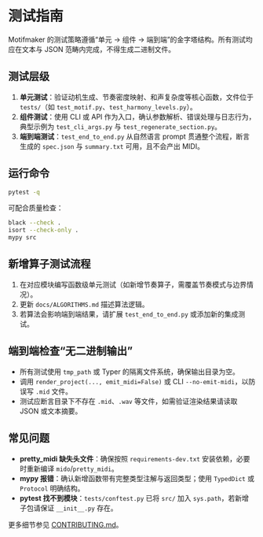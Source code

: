 # 测试指南

Motifmaker 的测试策略遵循“单元 → 组件 → 端到端”的金字塔结构。所有测试均应在文本与 JSON 范畴内完成，不得生成二进制文件。

## 测试层级
1. **单元测试**：验证动机生成、节奏密度映射、和声复杂度等核心函数，文件位于 `tests/`（如 `test_motif.py`、`test_harmony_levels.py`）。
2. **组件测试**：使用 CLI 或 API 作为入口，确认参数解析、错误处理与日志行为，典型示例为 `test_cli_args.py` 与 `test_regenerate_section.py`。
3. **端到端测试**：`test_end_to_end.py` 从自然语言 prompt 贯通整个流程，断言生成的 `spec.json` 与 `summary.txt` 可用，且不会产出 MIDI。

## 运行命令
```bash
pytest -q
```
可配合质量检查：
```bash
black --check .
isort --check-only .
mypy src
```

## 新增算子测试流程
1. 在对应模块编写函数级单元测试（如新增节奏算子，需覆盖节奏模式与边界情况）。
2. 更新 `docs/ALGORITHMS.md` 描述算法逻辑。
3. 若算法会影响端到端结果，请扩展 `test_end_to_end.py` 或添加新的集成测试。

## 端到端检查“无二进制输出”
- 所有测试使用 `tmp_path` 或 Typer 的隔离文件系统，确保输出目录为空。
- 调用 `render_project(..., emit_midi=False)` 或 CLI `--no-emit-midi`，以防误写 `.mid` 文件。
- 测试应断言目录下不存在 `.mid`、`.wav` 等文件，如需验证渲染结果请读取 JSON 或文本摘要。

## 常见问题
- **pretty_midi 缺失头文件**：确保按照 `requirements-dev.txt` 安装依赖，必要时重新编译 `mido`/`pretty_midi`。
- **mypy 报错**：确认新增函数带有完整类型注解与返回类型；使用 `TypedDict` 或 `Protocol` 明确结构。
- **pytest 找不到模块**：`tests/conftest.py` 已将 `src/` 加入 `sys.path`，若新增子包请保证 `__init__.py` 存在。

更多细节参见 [CONTRIBUTING.md](../CONTRIBUTING.md)。
